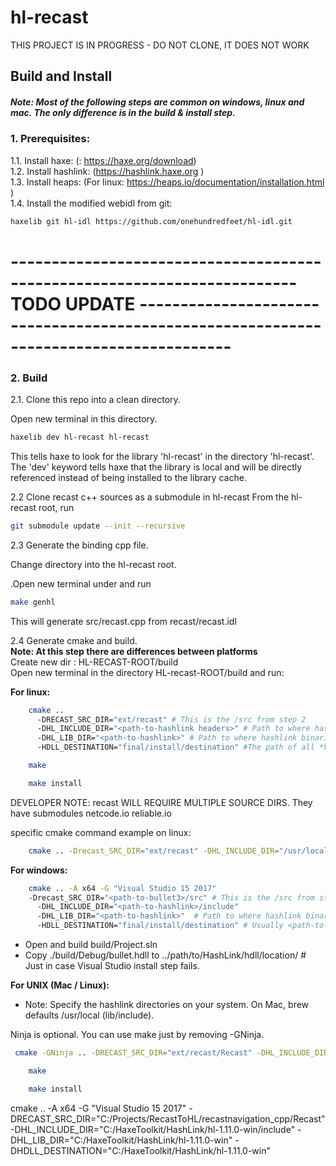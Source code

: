 # hl-recast

THIS PROJECT IS IN PROGRESS - DO NOT CLONE, IT DOES NOT WORK


## Build and Install
##### Note: Most of the following steps are common on windows, linux and mac. The only difference is in the build & install step.

### 1. Prerequisites:
1.1. Install haxe: (: https://haxe.org/download)  
1.2. Install hashlink: (https://hashlink.haxe.org )  
1.3. Install heaps: (For linux: https://heaps.io/documentation/installation.html )  
1.4. Install the modified webidl from git:   
```sh
haxelib git hl-idl https://github.com/onehundredfeet/hl-idl.git
```

# ------------------------------------------------------------------------- TODO UPDATE ---------------------------------------------------------------------------------------

### 2. Build

2.1. Clone this repo into a clean directory.

Open new terminal in this directory.  
```sh
haxelib dev hl-recast hl-recast
```

This tells haxe to look for the library 'hl-recast' in the directory 'hl-recast'.  The 'dev' keyword tells haxe that the library is local and will be directly referenced instead of being installed to the library cache.

2.2 Clone recast c++ sources as a submodule in hl-recast
From the hl-recast root, run

```sh
git submodule update --init --recursive
```

2.3 Generate the binding cpp file.

Change directory into the hl-recast root.

.Open new terminal under and run 
```sh
make genhl
```

This will generate src/recast.cpp from recast/recast.idl


2.4 Generate cmake and build.  
**Note: At this step there are differences between platforms**  
    Create new dir : HL-RECAST-ROOT/build  
    Open new terminal in the directory HL-recast-ROOT/build and run:  

**For linux:**  
```sh
    cmake ..
      -DRECAST_SRC_DIR="ext/recast" # This is the /src from step 2
      -DHL_INCLUDE_DIR="<path-to-hashlink headers>" # Path to where hashlink headers (hl.h, ...) are located. Usually under ...hashlink-x.xx/src 
      -DHL_LIB_DIR="<path-to-hashlink>" # Path to where hashlink binaries (libhl.so, ...) are located. Usually ...hashlink-x.xx
      -HDLL_DESTINATION="final/install/destination" #The path of all *hdll binaries, usually this is 'usr/lib' or 'usr/local/lib'
```
```sh
    make
```
```sh
    make install
```

DEVELOPER NOTE: recast WILL REQUIRE MULTIPLE SOURCE DIRS.
They have submodules netcode.io reliable.io

specific cmake command example on linux:  
```sh
    cmake .. -Drecast_SRC_DIR="ext/recast" -DHL_INCLUDE_DIR="/usr/local/include" -DHL_LIB_DIR="/usr/local/lib" -DHDLL_DESTINATION="/usr/local/lib"
   ```

**For windows:**  

```sh
    cmake .. -A x64 -G "Visual Studio 15 2017" 
    -Drecast_SRC_DIR="<path-to-bullet3>/src" # This is the /src from step 2
      -DHL_INCLUDE_DIR="<path-to-hashlink>/include"
      -DHL_LIB_DIR="<path-to-hashlink>"  # Path to where hashlink binaries (libhl.lib, ...) are located
      -HDLL_DESTINATION="final/install/destination" # Usually <path-to-hashlink>
```

* Open and build build/Project.sln  
* Copy ./build/Debug/bullet.hdll to ../path/to/HashLink/hdll/location/ # Just in case Visual Studio install step fails.  

**For UNIX (Mac / Linux):**  
* Note: Specify the hashlink directories on your system.  On Mac, brew defaults /usr/local (lib/include).

Ninja is optional.  You can use make just by removing -GNinja.

```sh
 cmake -GNinja .. -DRECAST_SRC_DIR="ext/recast/Recast" -DHL_INCLUDE_DIR="/usr/local/include" -DHL_LIB_DIR="/usr/local/lib" -DDETOUR_SRC_DIR="ext/recast/Detour" -DHDLL_DESTINATION="/usr/local/lib"
```
```sh
    make
```
```sh
    make install
```


cmake .. -A x64 -G "Visual Studio 15 2017" 
-DRECAST_SRC_DIR="C:/Projects/RecastToHL/recastnavigation_cpp/Recast" 
-DHL_INCLUDE_DIR="C:/HaxeToolkit/HashLink/hl-1.11.0-win/include" 
-DHL_LIB_DIR="C:/HaxeToolkit/HashLink/hl-1.11.0-win" 
-DHDLL_DESTINATION="C:/HaxeToolkit/HashLink/hl-1.11.0-win"